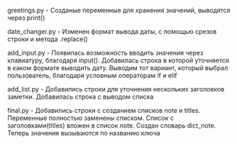 greetings.py - Созданые переменные для хранения значений, выводятся через print()

date_changer.py - Изменен формат вывода даты, с помощью срезов строки и метода .replace()

add_input.py - Появилась возможность вводить значения через клавиатуру, благодаря input(). Добавилась строка в которой уточняется в каком формате выводить дату. Выводим тот вариант, который выбрал пользователь, благодаря условным операторам if и elif

add_list.py - Добавились строки для уточнения нескольких заголовков заметки. Добавилась строка с выводом списка

final.py - Добавились строки с созданием списков note и titles. Переменные полностью заменены списком. Список с заголовками(titles) вложен в список note. Создан словарь dict_note. Теперь значения вызываются по названию ключа
